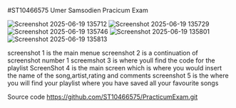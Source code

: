 #ST10466575 Umer Samsodien Pracicum Exam 

![Screenshot 2025-06-19 135712](https://github.com/user-attachments/assets/d40c3116-7efc-48bb-9c33-ab58f9cb1094)
![Screenshot 2025-06-19 135729](https://github.com/user-attachments/assets/83fc8b03-a0aa-48e6-bb54-3bf37bf1a701)
![Screenshot 2025-06-19 135746](https://github.com/user-attachments/assets/b1e0a7c0-3435-4838-9381-a557651542cb)
![Screenshot 2025-06-19 135801](https://github.com/user-attachments/assets/4cb08bfa-f516-4239-a7ea-28caa6bb94be)
![Screenshot 2025-06-19 135813](https://github.com/user-attachments/assets/39a46f3b-761a-4761-b0c8-d0412b1195fc)

screenshot 1 is the main menue 
screenshot 2 is a continuation of screenshot number 1 
screemshot 3 is where youll find the code for the playlist 
ScreenShot 4 is the main screen which is where you would insert the name of the song,artist,rating and comments
screenshot 5 is the where you will find your playlist where you have saved all your favourite songs 

Source code 
https://github.com/ST10466575/PracticumExam.git
